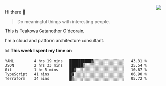 <img align="right" src="https://github-readme-stats.vercel.app/api?username=Teakowa&show_icons=true&icon_color=2f80ed&text_color=718096&bg_color=ffffff&hide_title=true" />

Hi there 👋

> Do meaningful things with interesting people.

This is Teakowa Gatanothor O'deorain.

I'm a cloud and platform architecture consultant.

📊 **This week I spent my time on**
<!--START_SECTION:waka-->
```text
YAML         4 hrs 19 mins   ██████████▓░░░░░░░░░░░░░░   43.31 % 
JSON         2 hrs 33 mins   ██████▒░░░░░░░░░░░░░░░░░░   25.54 % 
Git          1 hr 5 mins     ██▓░░░░░░░░░░░░░░░░░░░░░░   10.87 % 
TypeScript   41 mins         █▓░░░░░░░░░░░░░░░░░░░░░░░   06.90 % 
Terraform    34 mins         █▒░░░░░░░░░░░░░░░░░░░░░░░   05.72 % 
```
<!--END_SECTION:waka-->
